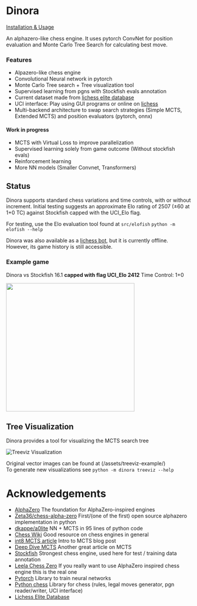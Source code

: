 # Dinora

[Installation & Usage](/docs/installation_usage.md)

An alphazero-like chess engine. It uses 
pytorch ConvNet for position evaluation and Monte Carlo Tree Search for 
calculating best move.

### Features
- Alpazero-like chess engine
- Convolutional Neural network in pytorch
- Monte Carlo Tree search + Tree visualization tool
- Supervised learning from pgns with Stockfish evals annotation
- Current dataset made from [lichess elite database](https://database.nikonoel.fr/)
- UCI interface: Play using GUI programs or online on [lichess](https://lichess.org/@/Dinora)
- Multi-backend architecture to swap search strategies (Simple MCTS, Extended
MCTS) and position evaluators (pytorch, onnx)

#### Work in progress
- MCTS with Virtual Loss to improve parallelization
- Supervised learning solely from game outcome (Without stockfish evals)
- Reinforcement learning 
- More NN models (Smaller Convnet, Transformers)

## Status
Dinora supports standard chess variations and time controls, with or without increment. Initial testing suggests an approximate Elo rating of 2507 (±60 at 1+0 TC) against Stockfish capped with the UCI_Elo flag.

For testing, use the Elo evaluation tool found at `src/elofish`
```python -m elofish --help```

Dinora was also available as a [lichess bot](https://lichess.org/@/Dinora), but it is currently offline. However, its game history is still accessible.

### Example game

Dinora vs Stockfish 16.1 **capped with flag UCI_Elo 2412**
Time Control: 1+0

<img src="assets/gif/gfychess-example.gif" width="350">

## Tree Visualization

Dinora provides a tool for visualizing the MCTS search tree

![Treeviz Visualization](assets/treeviz-example/state.png)

Original vector images can be found at (/assets/treeviz-example/)  
To generate new visualizations see
```python -m dinora treeviz --help```

# Acknowledgements

- [AlphaZero](https://deepmind.google/discover/blog/alphazero-shedding-new-light-on-chess-shogi-and-go/) The foundation for AlphaZero-inspired engines
- [Zeta36/chess-alpha-zero](https://github.com/Zeta36/chess-alpha-zero)
First/(one of the first) open source alphazero implementation in python
- [dkappe/a0lite](https://github.com/dkappe/a0lite) NN + MCTS in 95 lines of
python code
- [Chess Wiki](https://www.chessprogramming.org) Good resource on chess engines
  in general
- [int8 MCTS article](https://int8.io/monte-carlo-tree-search-beginners-guide/)
  Intro to MCTS blog post
- [Deep Dive MCTS](https://www.moderndescartes.com/essays/deep_dive_mcts/)
Another great article on MCTS
- [Stockfish](https://stockfishchess.org/) Strongest chess engine, used here for
  test / training data annotation
- [Leela Chess Zero](https://lczero.org/) If you really want to use AlphaZero
inspired chess engine this is the real one
- [Pytorch](https://pytorch.org/) Library to train neural networks
- [Python chess](https://python-chess.readthedocs.io/en/latest/) Library for
chess (rules, legal moves generator, pgn reader/writer, UCI interface)
- [Lichess Elite Database](https://database.nikonoel.fr/)

